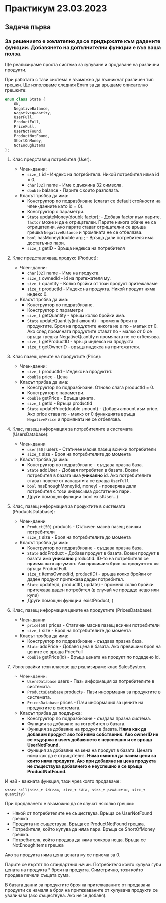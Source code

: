 # Практикум 23.03.2023

## Задача първа

###  **За решението е желателно да се придържате към дадените функции. Добавянето на допълнителни функции е във ваша полза.**
Ще реализираме проста система за купуване и продаване на различни продукти.

При работата с тази система е възможно да възникнат различен тип грешки. Ще използваме следния Enum за да връщаме описателно грешките:

```cpp
enum class State {
    OK,
    NegativeBalance,
    NegativeQuantity,
    UserFull,
    ProductFull,
    PriceFull,
    UserNotFound,
    ProductNotFound,
    ShortOnMoney,
    NotEnoughItems
};
```

1. Клас представящ потребител (User).
    * Член-данни:
        - ```size_t``` id - Индекс на потребителя. Никой потребител няма id = 0.
        - ```char[32]``` name - Име с дължина 32 символа.
        - ```double``` balance - Парите с които разполага.
    * Класът трябва да има:
      - Конструктор по подразбиране (слагат се default стойности на член-данните като id = 0).
      - Конструктор с параметри.
      - ```State``` updateMoney(double factor); - Добавя factor към парите. ```factor``` може и да е отрицателен. Парите никога обаче не са отрицателни. Ако парите стават отрицателни се връща грешка ```NegativeBalance``` и промяната не се отбелязва.
      - ```bool``` hasMoney(double arg);       - Връща дали потребителя има достатъчно пари.
      - ```size_t``` getID                     - Връща индекса на потребителя

1. Клас представляващ продукс (Product):
   * Член-данни:
     - ```char[32]``` name - Име на продукта.
     - ```size_t``` ownedId - id на притежателя му.
     - ```size_t``` quantity - Колко бройки от този продукт притежаваме
     - ```size_t``` productId - Индекс на продукта. Никой продукт няма индекс 0.
   * Класът трябва да има:
     - Конструктор по подразбиране.
     - Конструктор с параметри
     - ```size_t``` getQuantity - връща колко бройки има.
     - ```State``` updateQuantity(int amount) - променя броя на продуктите. Броя на продуктите никога не е по - малък от 0. Ако след промяната продуктите стават по - малко от 0 се връща грешка NegativeQuantity и промяната не се отбелязва.
     - ```size_t``` getProductID - връща индекса на продукта
     - ```size_t``` getOwnerID - връща индекса на притежателя.

2. Клас пазещ цените на продуктите (Price):
   * Член-данни:
     - ```size_t``` productId - Индекс на продуктът.
     - ```double``` price     - Цена
   * Класът трябва да има:
     - Конструктор по подразбиране. Отново слага productId = 0.
     - Конструктор с параметри.
     - ```double``` getPrice - Връща цената.
     - ```size_t``` getId    - Връща productId
     - ```State``` updatePrice(double amount) - Добавя amount към price. Ако price става по - малко от 0 фуннкцията връща ```NegativePrice``` и промяната не се отбелязва. 
       
3. Клас, пазещ информация за потребителите в системата (UsersDatabase):
   * Член-данни
     - ```user[50]``` users - Статичен масив пазещ всички потребители
     - ```size_t``` size   - Броя на потребителите до момента
   * Класът трябва да има:
     - Конструктор по подразбиране - създава празна база.
     - ```State``` addUser - Добавя потребител в базата. Всеки потребител в базата има **уникално** id. Ако потребителите стават повече от капацитета се враща ```UserFull```
     - ```bool``` hasEnoughMoney(id, money) - проверява дали потребител с този индекс има достатъчно пари.
     - Други помощни функции (bool existUser...)

4. Клас, пазещ информация за продуктите в системата (ProductsDatabase):
   * Член-данни
     - ```Product[50]``` products - Статичен масив пазещ всички потребители
     - ```size_t``` size   - Броя на потребителите до момента
   * Класът трябва да има:
     - Конструктор по подразбиране - създава празна база.
     - ```State``` addProduct - Добавя продукт в базата. Всеки продукт в базата има **уникално** productId. ID-то на потребителя се приема като аргумент. Ако превишим броя на продуктите се връща ProductFull.
     - ```size_t``` itemsOwned(id, productID) - връща колко бройки от даден продукт притежава даден потребител.
     - ```State``` update(id, productID, update) - променя колко бройки притежава даден потребител (в случай че продаде нещо или купи)
     - Други помощни функции (existProduct, )

5. Клас, пазещ информация цените на продуктите (PricesDatabase):
   * Член-данни
     - ```price[50]``` prices - Статичен масив пазещ всички потребители
     - ```size_t``` size   - Броя на потребителите до момента
   * Класът трябва да има:
     - Конструктор по подразбиране - създава празна база.
     - ```State``` addPrice - Добавя цена в базата. Ако превишим броя на цените се връща PriceFull.
     - ```double``` getPrice(id) - Връща цената на продукт по подадено id.

6. Използвайки тези класове ще реализираме клас SalesSystem.
   * Член-данни:
     - ```UsersDatabase``` users - Пази информация за потребителите в системата.
     - ```ProductsDatabase``` products - Пази информация за продуктите в системата.
     - ```PricesDatabase``` prices - Пази информация за цените на продуктите в системата.
   * Класът трябва да поддържа:
     - Конструктор по подразбиране - създава празна система.
     - Функция за добавяне на потребител в базата.
     - Функция за добавяне на продукт в базата. **Няма как да добавим продукт ако той няма собственик. Ако ownerID не се съдържа в users добавянето е неуспешно и се връща UserNotFound.**
     - Функция за добавяне на цена на продукт в базата. Цената няма как да е отрицателна. **Няма смисъл да пазим цени за които няма продукти. Ако при добавяне на цена продукта не съществува добавянето е неуспешно и се връща ProductNotFound.**

И най - важната функция, тази чрез която продаваме:

``` State sell(size_t idFrom, size_t idTo, size_t productID, size_t quantity) ```

При продаването е възможно да се случат няколко грешки:
- Някой от потребителите не съществува. Връща се UserNotFound грешка
- Продукта не съществува. Връща се ProductNotFound грешка.
- Потребителя, който купува да няма пари. Връща се ShortOfMoney грешка.
- Потребителя, който продава да няма толкова неща. Връща се NotEnoughItems грешка

Ако за продукта няма цена цената му се приема за 0.

Парите се въртят по стандартния начин. Потребителя който купува губи цената на продукта * броя на продукта.
Симетрично, този който продава печели същата сума.

В базата данни за продуктите броя на притежаваните от продавача продукти се намаля а броя на притежаваните от купувача продукти се уваличава (ако съществува. Ако не се добавя).
